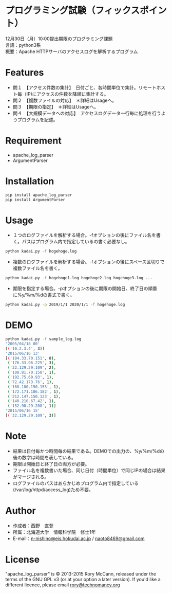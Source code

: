 # プログラミング試験（フィックスポイント）

12月30日（月）10:00提出期限のプログラミング課題  
言語：python3系  
概要：Apache HTTPサーバのアクセスログを解析するプログラム

# Features

+ 問１　【アクセス件数の集計】　日付ごと、各時間単位で集計。リモートホスト毎（IP)にアクセスの件数を降順に集計する。
+ 問２　【複数ファイルの対応】　＊詳細はUsageへ。
+ 問３　【期限の指定】　＊詳細はUsageへ。
+ 問４　【大規模データへの対応】　アクセスログデータ一行毎に処理を行うようプログラムを記述。

# Requirement

* apache_log_parser
* ArgumentParser

# Installation

```bash
pip install apache_log_parser
pip install ArgumentParser
```

# Usage

+ １つのログファイルを解析する場合。-fオプションの後にファイル名を書く。パスはプログラム内で指定しているの書く必要なし。
```bash
python kadai.py -f hogehoge.log
```
+ 複数のログファイルを解析する場合。-fオプションの後にスペース区切りで複数ファイル名を書く。
```bash
python kadai.py -f hogehoge1.log hogehoge2.log hogehoge3.log ...
```
+ 期限を指定する場合。-pオプションの後に期限の開始日、終了日の順番に%y/%m/%dの書式で書く。
```bash
python kadai.py -p 2019/1/1 2020/1/1 -f hogehoge.log 
```
# DEMO

```bash
python kadai.py -f sample_log.log 
'2005/04/18 00'
[('10.2.3.4', 3)]
'2015/06/16 13'
[('104.33.70.151', 8),
 ('176.33.96.225', 3),
 ('32.129.29.109', 2),
 ('108.81.70.158', 1),
 ('192.75.60.93', 1),
 ('72.42.173.76', 1),
 ('168.180.150.153', 1),
 ('172.171.186.182', 1),
 ('212.147.150.123', 1),
 ('140.210.67.42', 1),
 ('152.90.29.208', 1)]
'2015/06/16 15'
[('32.129.29.109', 3)]
```

# Note

+ 結果は日付毎かつ時間毎の結果である。DEMOでの出力の、%y/%m/%dの後の数字は時間を表している。
+ 期限は開始日と終了日の両方が必要。
+ ファイル名を複数書いた場合、同じ日付（時間単位）で同じIPの場合は結果がマージされる。
+ ログファイルのパスはあらかじめプログラム内で指定している(/var/log/httpd/access_log)ため不要。

# Author

* 作成者：西野　直登
* 所属：北海道大学　情報科学院　修士1年
* E-mail：n-nishino@eis.hokudai.ac.jp / naoto8469@gmail.com

# License

"apache_log_parser" is © 2013-2015 Rory McCann, released under the terms of the GNU GPL v3 (or at your option a later version). If you'd like a different licence, please email rory@technomancy.org

